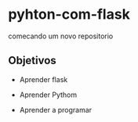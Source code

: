 # pyhton-com-flask

comecando um novo repositorio

## Objetivos

 * Aprender flask

 * Aprender Pythom

 * Aprender a programar